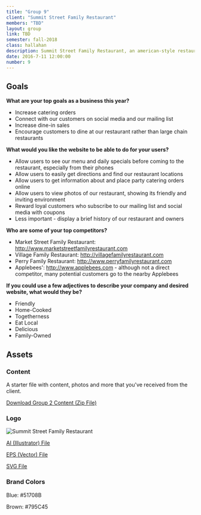 ```yaml
---
title: "Group 9"
client: "Summit Street Family Restaurant"
members: "TBD"
layout: group
link: TBD
semester: fall-2018
class: hallahan
description: Summit Street Family Restaurant, an american-style restaurant in Kent, OH known for their family-friendly atmosphere and reasonable prices.
date: 2016-7-11 12:00:00
number: 9
---
```


## Goals

**What are your top goals as a business this year?**

* Increase catering orders
* Connect with our customers on social media and our mailing list
* Increase dine-in sales
* Encourage customers to dine at our restaurant rather than large chain restaurants

**What would you like the website to be able to do for your users?**

* Allow users to see our menu and daily specials before coming to the restaurant, especially from their phones
* Allow users to easily get directions and find our restaurant locations
* Allow users to get information about and place party catering orders online
* Allow users to view photos of our restaurant, showing its friendly and inviting environment
* Reward loyal customers who subscribe to our mailing list and social media with coupons
* Less important - display a brief history of our restaurant and owners

**Who are some of your top competitors?**

* Market Street Family Restaurant: http://www.marketstreetfamilyrestaurant.com
* Village Family Restaurant: http://villagefamilyrestaurant.com
* Perry Family Restaurant: http://www.perryfamilyrestaurant.com
* Applebees': http://www.applebees.com - although not a direct competitor, many potential customers go to the nearby Applebees

**If you could use a few adjectives to describe your company and desired website, what would they be?**

* Friendly
* Home-Cooked
* Togetherness
* Eat Local
* Delicious
* Family-Owned

<!--http://evesbridalwear.co.za/product/prina/-->

## Assets

### Content

A starter file with content, photos and more that you've received from the client.  

<a href="/class/groups/assets/group2/Group-2-Content.zip">Download Group 2 Content (Zip File)</a>

### Logo
<img src="/class/groups/assets/group2/summitst.svg" alt="Summit Street Family Restaurant" />

<a href="/class/groups/assets/group2/summitst.ai">AI (Illustrator) File</a>

<a href="/class/groups/assets/group2/summitst.eps">EPS (Vector) File</a>

<a href="/class/groups/assets/group2/summitst.svg">SVG File</a>

### Brand Colors

Blue: #51708B

Brown: #795C45
